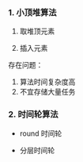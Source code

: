 ### 1. 小顶堆算法

1. 取堆顶元素

2. 插入元素

存在问题：

1. 算法时间复杂度高
2. 不宜存储大量任务

### 2. 时间轮算法

- round 时间轮

- 分层时间轮
